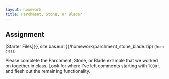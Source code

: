 ```yaml
---
layout: homework
title: Parchment, Stone, or Blade?
---
```


## Assignment

[Starter Files]({{ site.baseurl }}/homework/parchment_stone_blade.zip) <small>(from class)</small>

Please complete the Parchment, Stone, or Blade example that we worked on together in class. Look for where I've left comments starting with `TODO:`, and flesh out the remaining functionality.
